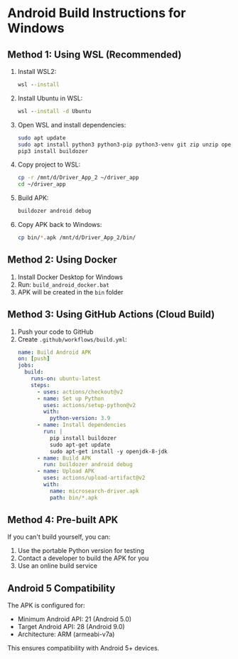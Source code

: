 
# Android Build Instructions for Windows

## Method 1: Using WSL (Recommended)

1. Install WSL2:
   ```cmd
   wsl --install
   ```

2. Install Ubuntu in WSL:
   ```cmd
   wsl --install -d Ubuntu
   ```

3. Open WSL and install dependencies:
   ```bash
   sudo apt update
   sudo apt install python3 python3-pip python3-venv git zip unzip openjdk-8-jdk
   pip3 install buildozer
   ```

4. Copy project to WSL:
   ```bash
   cp -r /mnt/d/Driver_App_2 ~/driver_app
   cd ~/driver_app
   ```

5. Build APK:
   ```bash
   buildozer android debug
   ```

6. Copy APK back to Windows:
   ```bash
   cp bin/*.apk /mnt/d/Driver_App_2/bin/
   ```

## Method 2: Using Docker

1. Install Docker Desktop for Windows
2. Run: `build_android_docker.bat`
3. APK will be created in the `bin` folder

## Method 3: Using GitHub Actions (Cloud Build)

1. Push your code to GitHub
2. Create `.github/workflows/build.yml`:
   ```yaml
   name: Build Android APK
   on: [push]
   jobs:
     build:
       runs-on: ubuntu-latest
       steps:
         - uses: actions/checkout@v2
         - name: Set up Python
           uses: actions/setup-python@v2
           with:
             python-version: 3.9
         - name: Install dependencies
           run: |
             pip install buildozer
             sudo apt-get update
             sudo apt-get install -y openjdk-8-jdk
         - name: Build APK
           run: buildozer android debug
         - name: Upload APK
           uses: actions/upload-artifact@v2
           with:
             name: microsearch-driver.apk
             path: bin/*.apk
   ```

## Method 4: Pre-built APK

If you can't build yourself, you can:
1. Use the portable Python version for testing
2. Contact a developer to build the APK for you
3. Use an online build service

## Android 5 Compatibility

The APK is configured for:
- Minimum Android API: 21 (Android 5.0)
- Target Android API: 28 (Android 9.0)
- Architecture: ARM (armeabi-v7a)

This ensures compatibility with Android 5+ devices.

